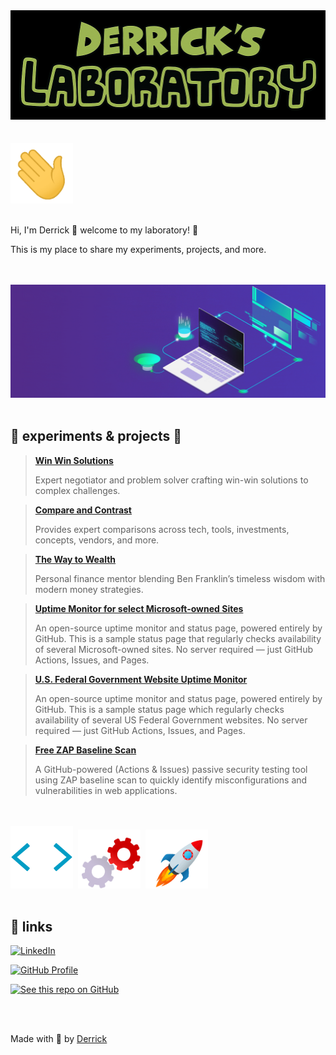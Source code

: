 <a href="https://derrick-roach.github.io/">
    <img src="./images/derricks-laboratory-wide.png" width="900">
</a>
<br><br><br>
<img src="./images/hand-wave.gif" width="100">
<br><br>

Hi, I'm Derrick 👋 welcome to my laboratory! 🧪

This is my place to share my experiments, projects, and more.

<br><br>
<img src="./images/laptop-wide.gif" width="900">
<br><br>

## 🥽 experiments & projects 🚀

> **[Win Win Solutions](https://chatgpt.com/g/g-67abe1ced6248191b9e4e2ab2418f31e-win-win-solutions)**
> 
> Expert negotiator and problem solver crafting win-win solutions to complex challenges.

> **[Compare and Contrast](https://chatgpt.com/g/g-67ab514a48188191ad9a40b5eeaf039f-compare-and-contrast)**
> 
> Provides expert comparisons across tech, tools, investments, concepts, vendors, and more.

> **[The Way to Wealth](https://chatgpt.com/g/g-67b565c48c8081919a17a2aac2af0b8f-the-way-to-wealth)**
> 
> Personal finance mentor blending Ben Franklin’s timeless wisdom with modern money strategies.

> **[Uptime Monitor for select Microsoft-owned Sites](https://derrick-roach.github.io/microsoft-uptime/)**
> 
> An open-source uptime monitor and status page, powered entirely by GitHub. This is a sample status page that regularly checks availability of several Microsoft-owned sites. No server required — just GitHub Actions, Issues, and Pages.

> **[U.S. Federal Government Website Uptime Monitor](https://derrick-roach.github.io/us-fed-gov-uptime/)**
> 
> An open-source uptime monitor and status page, powered entirely by GitHub. This is a sample status page which regularly checks availability of several US Federal Government websites. No server required — just GitHub Actions, Issues, and Pages.

> **[Free ZAP Baseline Scan](https://github.com/derrick-roach/free-zap-baseline-scan)**
> 
> A GitHub-powered (Actions & Issues) passive security testing tool using ZAP baseline scan to quickly identify misconfigurations and vulnerabilities in web applications.

<br><br>
<img src="./images/code-brackets.gif" width="100">&nbsp;
<img src="./images/gears.gif" width="100">&nbsp;
<img src="./images/rocket.gif" width="100">&nbsp;
<br><br>

## 🔗 links

[![LinkedIn](https://img.shields.io/badge/LinkedIn-Connect-blue?style=for-the-badge&logo=linkedin)](https://www.linkedin.com/in/drrckrch/)

[![GitHub Profile](https://img.shields.io/badge/GitHub-Profile-181717?style=for-the-badge&logo=github)](https://github.com/derrick-roach)

[![See this repo on GitHub](https://img.shields.io/badge/GitHub-Repo-181717?style=for-the-badge&logo=github)](https://github.com/derrick-roach/derrick-roach.github.io)

<br><br>

Made with 💚 by [Derrick](https://github.com/derrick-roach)
